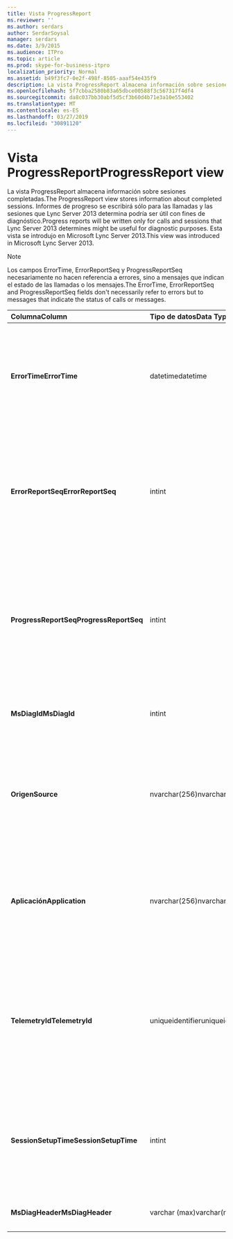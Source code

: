 ```yaml
---
title: Vista ProgressReport
ms.reviewer: ''
ms.author: serdars
author: SerdarSoysal
manager: serdars
ms.date: 3/9/2015
ms.audience: ITPro
ms.topic: article
ms.prod: skype-for-business-itpro
localization_priority: Normal
ms.assetid: b49f3fc7-0e2f-498f-8505-aaaf54e435f9
description: La vista ProgressReport almacena información sobre sesiones completadas. Informes de progreso se escribirá sólo para las llamadas y las sesiones que Lync Server 2013 determina podría ser útil con fines de diagnóstico. Esta vista se introdujo en Microsoft Lync Server 2013.
ms.openlocfilehash: 5f7cbba2580b83a65dbce00588f3c567317f4df4
ms.sourcegitcommit: da8c037bb30abf5d5cf3b60d4b71e3a10e553402
ms.translationtype: MT
ms.contentlocale: es-ES
ms.lasthandoff: 03/27/2019
ms.locfileid: "30891120"
---
```

# <a name="progressreport-view"></a><span data-ttu-id="e201e-105">Vista ProgressReport</span><span class="sxs-lookup"><span data-stu-id="e201e-105">ProgressReport view</span></span>
 
<span data-ttu-id="e201e-106">La vista ProgressReport almacena información sobre sesiones completadas.</span><span class="sxs-lookup"><span data-stu-id="e201e-106">The ProgressReport view stores information about completed sessions.</span></span> <span data-ttu-id="e201e-107">Informes de progreso se escribirá sólo para las llamadas y las sesiones que Lync Server 2013 determina podría ser útil con fines de diagnóstico.</span><span class="sxs-lookup"><span data-stu-id="e201e-107">Progress reports will be written only for calls and sessions that Lync Server 2013 determines might be useful for diagnostic purposes.</span></span> <span data-ttu-id="e201e-108">Esta vista se introdujo en Microsoft Lync Server 2013.</span><span class="sxs-lookup"><span data-stu-id="e201e-108">This view was introduced in Microsoft Lync Server 2013.</span></span>
  
> [!NOTE]
> <span data-ttu-id="e201e-109">Los campos ErrorTime, ErrorReportSeq y ProgressReportSeq necesariamente no hacen referencia a errores, sino a mensajes que indican el estado de las llamadas o los mensajes.</span><span class="sxs-lookup"><span data-stu-id="e201e-109">The ErrorTime, ErrorReportSeq and ProgressReportSeq fields don't necessarily refer to errors but to messages that indicate the status of calls or messages.</span></span> 
  
|<span data-ttu-id="e201e-110">**Columna**</span><span class="sxs-lookup"><span data-stu-id="e201e-110">**Column**</span></span>|<span data-ttu-id="e201e-111">**Tipo de datos**</span><span class="sxs-lookup"><span data-stu-id="e201e-111">**Data Type**</span></span>|<span data-ttu-id="e201e-112">**Detalles**</span><span class="sxs-lookup"><span data-stu-id="e201e-112">**Details**</span></span>|
|:-----|:-----|:-----|
|<span data-ttu-id="e201e-113">**ErrorTime**</span><span class="sxs-lookup"><span data-stu-id="e201e-113">**ErrorTime**</span></span> <br/> |<span data-ttu-id="e201e-114">datetime</span><span class="sxs-lookup"><span data-stu-id="e201e-114">datetime</span></span>  <br/> |<span data-ttu-id="e201e-115">Hora de error se ha producido.</span><span class="sxs-lookup"><span data-stu-id="e201e-115">Time of error occurred.</span></span> <span data-ttu-id="e201e-116">Se utiliza junto con ErrorReportSeq para identificar de forma única un error.</span><span class="sxs-lookup"><span data-stu-id="e201e-116">Used in conjunction with ErrorReportSeq to uniquely identify an error.</span></span>  <br/> |
|<span data-ttu-id="e201e-117">**ErrorReportSeq**</span><span class="sxs-lookup"><span data-stu-id="e201e-117">**ErrorReportSeq**</span></span> <br/> |<span data-ttu-id="e201e-118">int</span><span class="sxs-lookup"><span data-stu-id="e201e-118">int</span></span>  <br/> |<span data-ttu-id="e201e-119">Número de identificador para identificar el error.</span><span class="sxs-lookup"><span data-stu-id="e201e-119">ID number to identify the error.</span></span> <span data-ttu-id="e201e-120">Se utiliza junto con ErrorTime para identificar de forma única un error.</span><span class="sxs-lookup"><span data-stu-id="e201e-120">Used in conjunction with ErrorTime to uniquely identify an error.</span></span>  <br/> |
|<span data-ttu-id="e201e-121">**ProgressReportSeq**</span><span class="sxs-lookup"><span data-stu-id="e201e-121">**ProgressReportSeq**</span></span> <br/> |<span data-ttu-id="e201e-122">int</span><span class="sxs-lookup"><span data-stu-id="e201e-122">int</span></span>  <br/> |<span data-ttu-id="e201e-123">Identificador para identificar el informe de progreso.</span><span class="sxs-lookup"><span data-stu-id="e201e-123">ID to identify the progress report.</span></span> <span data-ttu-id="e201e-124">Se usa para distinguir los informes de progreso de la misma informe de errores.</span><span class="sxs-lookup"><span data-stu-id="e201e-124">Used to distinguish progress reports of the same error report.</span></span>  <br/> |
|<span data-ttu-id="e201e-125">**MsDiagId**</span><span class="sxs-lookup"><span data-stu-id="e201e-125">**MsDiagId**</span></span> <br/> |<span data-ttu-id="e201e-126">int</span><span class="sxs-lookup"><span data-stu-id="e201e-126">int</span></span>  <br/> |<span data-ttu-id="e201e-127">Identificador de diagnóstico para el informe de errores.</span><span class="sxs-lookup"><span data-stu-id="e201e-127">Diagnostic ID for the error report.</span></span>  <br/> |
|<span data-ttu-id="e201e-128">**Origen**</span><span class="sxs-lookup"><span data-stu-id="e201e-128">**Source**</span></span> <br/> |<span data-ttu-id="e201e-129">nvarchar(256)</span><span class="sxs-lookup"><span data-stu-id="e201e-129">nvarchar(256)</span></span>  <br/> |<span data-ttu-id="e201e-130">Nombre del servidor que originó el error (si el informe se envió desde un componente de servidor).</span><span class="sxs-lookup"><span data-stu-id="e201e-130">Name of server that originated the error (if report was sent from a server component).</span></span>  <br/> |
|<span data-ttu-id="e201e-131">**Aplicación**</span><span class="sxs-lookup"><span data-stu-id="e201e-131">**Application**</span></span> <br/> |<span data-ttu-id="e201e-132">nvarchar(256)</span><span class="sxs-lookup"><span data-stu-id="e201e-132">nvarchar(256)</span></span>  <br/> |<span data-ttu-id="e201e-133">Nombre de aplicación que originó el error (si el informe se envió desde un componente de servidor).</span><span class="sxs-lookup"><span data-stu-id="e201e-133">Name of application that originated the error (if report was sent from a server component).</span></span>  <br/> |
|<span data-ttu-id="e201e-134">**TelemetryId**</span><span class="sxs-lookup"><span data-stu-id="e201e-134">**TelemetryId**</span></span> <br/> |<span data-ttu-id="e201e-135">uniqueidentifier</span><span class="sxs-lookup"><span data-stu-id="e201e-135">uniqueidentifier</span></span>  <br/> |<span data-ttu-id="e201e-136">Identificador único que correlaciona la información de hora para los diferentes componentes que participan en una conferencia.</span><span class="sxs-lookup"><span data-stu-id="e201e-136">Unique identifier correlating join time information for the different components involved in a conference.</span></span>  <br/> |
|<span data-ttu-id="e201e-137">**SessionSetupTime**</span><span class="sxs-lookup"><span data-stu-id="e201e-137">**SessionSetupTime**</span></span> <br/> |<span data-ttu-id="e201e-138">int</span><span class="sxs-lookup"><span data-stu-id="e201e-138">int</span></span>  <br/> |<span data-ttu-id="e201e-139">Tiempo (en milisegundos) necesario para que un componente específico para unirse a una conferencia.</span><span class="sxs-lookup"><span data-stu-id="e201e-139">Time (in milliseconds) required for a specific component to join a conference.</span></span>  <br/> |
|<span data-ttu-id="e201e-140">**MsDiagHeader**</span><span class="sxs-lookup"><span data-stu-id="e201e-140">**MsDiagHeader**</span></span> <br/> |<span data-ttu-id="e201e-141">varchar (max)</span><span class="sxs-lookup"><span data-stu-id="e201e-141">varchar(max)</span></span>  <br/> |<span data-ttu-id="e201e-142">Información adicional del error.</span><span class="sxs-lookup"><span data-stu-id="e201e-142">Additional error information.</span></span>  <br/> |
   

